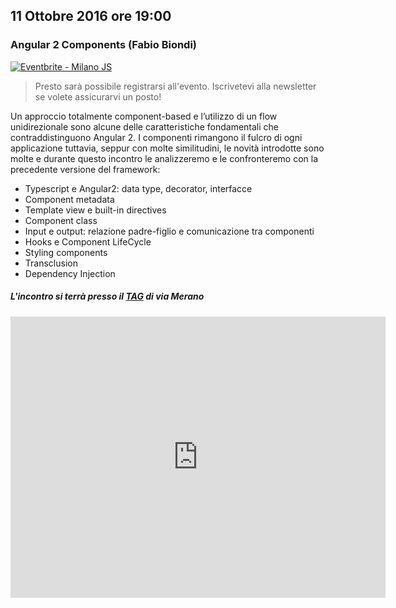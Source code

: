 ## 11 Ottobre 2016 ore 19:00
### Angular 2 Components (Fabio Biondi)

<a href="http://www.eventbrite.it/e/biglietti-milano-js-28235531234?ref=ebtnebtckt" target="_blank"><img src="https://www.eventbrite.it/custombutton?eid=28235531234" alt="Eventbrite - Milano JS" /></a>

> Presto sarà possibile registrarsi all'evento. Iscrivetevi alla newsletter se volete assicurarvi un posto!

Un approccio totalmente component-based e l’utilizzo di un flow unidirezionale sono alcune delle caratteristiche fondamentali che contraddistinguono Angular 2.
I componenti rimangono il fulcro di ogni applicazione tuttavia, seppur con molte similitudini, le novità introdotte sono molte e durante questo incontro le analizzeremo e le confronteremo con la precedente versione del framework:

- Typescript e Angular2: data type, decorator, interfacce
- Component metadata
- Template view e built-in directives
- Component class
- Input e output: relazione padre-figlio e comunicazione tra componenti
- Hooks e Component LifeCycle
- Styling components
- Transclusion
- Dependency Injection 


##### L'incontro si terrà presso il [TAG](http://milano-merano.talentgarden.org) di via Merano
<div class="frame">
  <iframe src="https://www.google.com/maps/embed?pb=!1m18!1m12!1m3!1d2796.632823664467!2d9.21910805139425!3d45.49733823914957!2m3!1f0!2f0!3f0!3m2!1i1024!2i768!4f13.1!3m3!1m2!1s0x4786c71ed10a476b%3A0xd2ec0047ea24ab80!2sTalent+Garden+Milano+-+Merano!5e0!3m2!1sit!2sit!4v1452794238477" width="600" height="450" frameborder="0" style="border:0" allowfullscreen></iframe>
</div>
